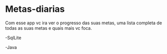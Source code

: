 # Metas-diarias

Com esse app vc ira ver o progresso das suas metas, uma lista completa de todas as suas metas e quais mais vc foca.

-SqlLite

-Java
